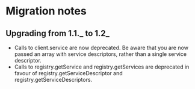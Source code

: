 # Migration notes

## Upgrading from 1.1._ to 1.2_

- Calls to client.service are now deprecated. Be aware that you are now passed an array with service descriptors, rather than a single service descriptor.
- Calls to registry.getService and registry.getServices are deprecated in favour of registry.getServiceDescriptor and registry.getServiceDescriptors.

